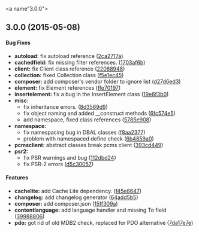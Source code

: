 <a name"3.0.0"></a>
## 3.0.0 (2015-05-08)


#### Bug Fixes

* **autoload:** fix autoload reference ([2ca2717a](https://github.com/neverwoods/punchcms-client/commit/2ca2717a))
* **cachedfield:** fix missing filter references. ([1703af6b](https://github.com/neverwoods/punchcms-client/commit/1703af6b))
* **client:** fix Client class reference ([22088948](https://github.com/neverwoods/punchcms-client/commit/22088948))
* **collection:** fixed Collection class ([f5e1ec45](https://github.com/neverwoods/punchcms-client/commit/f5e1ec45))
* **composer:** add composer's vendor folder to ignore list ([d27d6ed3](https://github.com/neverwoods/punchcms-client/commit/d27d6ed3))
* **element:** fix Element references ([ffe70197](https://github.com/neverwoods/punchcms-client/commit/ffe70197))
* **insertelement:** fix a bug in the InsertElement class ([19e6f3b0](https://github.com/neverwoods/punchcms-client/commit/19e6f3b0))
* **misc:**
  * fix inheritance errors. ([8d3569d9](https://github.com/neverwoods/punchcms-client/commit/8d3569d9))
  * fix object naming and added __construct methods ([6fc574e5](https://github.com/neverwoods/punchcms-client/commit/6fc574e5))
  * add namespace, fixed class references ([5785e908](https://github.com/neverwoods/punchcms-client/commit/5785e908))
* **namespace:**
  * fix namespacing bug in DBAL classes ([f8aa2377](https://github.com/neverwoods/punchcms-client/commit/f8aa2377))
  * problem with namespaced define check ([6b4859a0](https://github.com/neverwoods/punchcms-client/commit/6b4859a0))
* **pcmsclient:** abstract classes break pcms client ([393cd449](https://github.com/neverwoods/punchcms-client/commit/393cd449))
* **psr2:**
  * fix PSR warnings and bug ([112dbd24](https://github.com/neverwoods/punchcms-client/commit/112dbd24))
  * fix PSR-2 errors ([d5c30057](https://github.com/neverwoods/punchcms-client/commit/d5c30057))


#### Features

* **cachelite:** add Cache Lite dependency. ([f45e8647](https://github.com/neverwoods/punchcms-client/commit/f45e8647))
* **changelog:** add changelog generator ([64add5b5](https://github.com/neverwoods/punchcms-client/commit/64add5b5))
* **composer:** add composer.json ([15ff309a](https://github.com/neverwoods/punchcms-client/commit/15ff309a))
* **contentlanguage:** add language handler and missing To field ([39988806](https://github.com/neverwoods/punchcms-client/commit/39988806))
* **pdo:** got rid of old MDB2 check, replaced for PDO alternative ([7da17e7e](https://github.com/neverwoods/punchcms-client/commit/7da17e7e))


